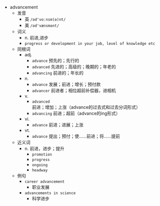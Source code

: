 - advancement
  - 发音
    - 英 `/əd'vɑːnsm(ə)nt/`
    - 美 `/əd'vænsmənt/`
  - 词义
    - n. 前进,进步
    - `progress or development in your job, level of knowledge etc`
  - 同根词
    - adj.
      - `advance` 预先的；先行的
      - `advanced` 先进的；高级的；晚期的；年老的
      - `advancing` 前进的；年长的
    - n.
      - `advance` 发展；前进；增长；预付款
      - `advancer` 前进者；相位超前补偿器，进相机
    - v.
      - `advanced` 前进；增加；上涨（advance的过去式和过去分词形式）
      - `advancing` 前进；超前（advance的ing形式）
    - vi.
      - `advance` 前进；进展；上涨
    - vt.
      - `advance` 提出；预付；使……前进；将……提前
  - 近义词
    - n. 前进，进步；提升
      - `promotion`
      - `progress`
      - `ongoing`
      - `headway`
  - 例句
    - `career advancement`
      - 职业发展
    - `advancements in science`
      - 科学进步

